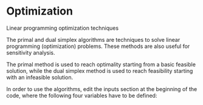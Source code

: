 # Optimization
Linear programming optimization techniques

The primal and dual simplex algorithms are techniques to solve linear programming (optimization) problems. 
These methods are also useful for sensitivity analysis. 

The primal method is used to reach optimality starting from a basic feasible solution, while the dual simplex method is used to reach feasibility starting with an infeasible solution. 

In order to use the algorithms, edit the inputs section at the beginning of the code, where the following four variables have to be defined:
